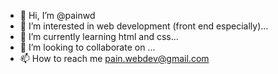 - 👋 Hi, I’m @painwd
- 👀 I’m interested in web development (front end especially)...
- 🌱 I’m currently learning html and css...
- 💞️ I’m looking to collaborate on ...
- 📫 How to reach me pain.webdev@gmail.com
